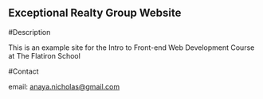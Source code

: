 Exceptional Realty Group Website
---

#Description

This is an example site for the Intro to Front-end Web Development Course at The Flatiron School

#Contact

email: anaya.nicholas@gmail.com
